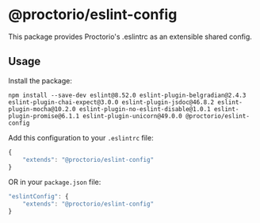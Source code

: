 # @proctorio/eslint-config

This package provides Proctorio's .eslintrc as an extensible shared config.

## Usage

Install the package:

```
npm install --save-dev eslint@8.52.0 eslint-plugin-belgradian@2.4.3 eslint-plugin-chai-expect@3.0.0 eslint-plugin-jsdoc@46.8.2 eslint-plugin-mocha@10.2.0 eslint-plugin-no-eslint-disable@1.0.1 eslint-plugin-promise@6.1.1 eslint-plugin-unicorn@49.0.0 @proctorio/eslint-config
```

Add this configuration to your `.eslintrc` file:

```js
{
    "extends": "@proctorio/eslint-config"
}
```

OR in your `package.json` file:

```js
"eslintConfig": {
    "extends": "@proctorio/eslint-config"
}
```